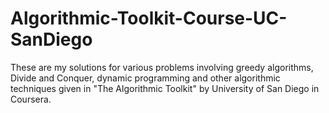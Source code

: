 # Algorithmic-Toolkit-Course-UC-SanDiego
These are my solutions for various problems involving greedy algorithms, Divide and Conquer, dynamic programming and other algorithmic techniques given in "The Algorithmic Toolkit" by University of San Diego in Coursera.

